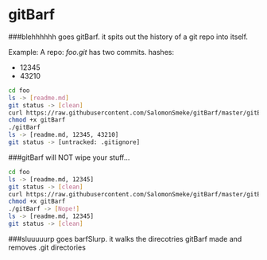 # gitBarf

###blehhhhhh goes gitBarf. it spits out the history of a git repo into itself.

Example:
A repo: *foo.git* has two commits. hashes:
* 12345
* 43210
```bash
cd foo
ls -> [readme.md]
git status -> [clean]
curl https://raw.githubusercontent.com/SalomonSmeke/gitBarf/master/gitBarf
chmod +x gitBarf
./gitBarf
ls -> [readme.md, 12345, 43210]
git status -> [untracked: .gitignore]
```
###gitBarf will NOT wipe your stuff...
```bash
cd foo
ls -> [readme.md, 12345]
git status -> [clean]
curl https://raw.githubusercontent.com/SalomonSmeke/gitBarf/master/gitBarf
chmod +x gitBarf
./gitBarf -> [Nope!]
ls -> [readme.md, 12345]
git status -> [clean]
```

###sluuuuurp goes barfSlurp. it walks the direcotries gitBarf made and removes .git directories

